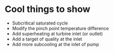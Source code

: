 

# Cool things to show

- Subcritical saturated cycle
- Modify the pinch point temperature difference
- Add superheating at turbine inlet (or outlet)
- Add a target of quality at the inlet
- Add more subcooling at the inlet of pump